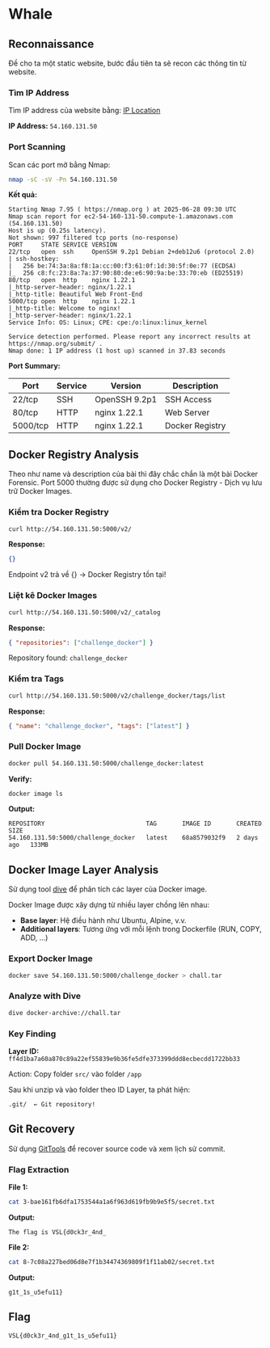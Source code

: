 # Whale

## Reconnaissance

Đề cho ta một static website, bước đầu tiên ta sẽ recon các thông tin từ website.

### Tìm IP Address

Tìm IP address của website bằng: [IP Location](https://www.iplocation.net/ip-lookup)

**IP Address:** `54.160.131.50`

### Port Scanning

Scan các port mở bằng Nmap:

```bash
nmap -sC -sV -Pn 54.160.131.50
```

**Kết quả:**

```
Starting Nmap 7.95 ( https://nmap.org ) at 2025-06-28 09:30 UTC
Nmap scan report for ec2-54-160-131-50.compute-1.amazonaws.com (54.160.131.50)
Host is up (0.25s latency).
Not shown: 997 filtered tcp ports (no-response)
PORT     STATE SERVICE VERSION
22/tcp   open  ssh     OpenSSH 9.2p1 Debian 2+deb12u6 (protocol 2.0)
| ssh-hostkey:
|   256 be:74:3a:8a:f8:1a:cc:00:f3:61:0f:1d:30:5f:0e:77 (ECDSA)
|_  256 c8:fc:23:8a:7a:37:90:80:de:e6:90:9a:be:33:70:eb (ED25519)
80/tcp   open  http    nginx 1.22.1
|_http-server-header: nginx/1.22.1
|_http-title: Beautiful Web Front-End
5000/tcp open  http    nginx 1.22.1
|_http-title: Welcome to nginx!
|_http-server-header: nginx/1.22.1
Service Info: OS: Linux; CPE: cpe:/o:linux:linux_kernel

Service detection performed. Please report any incorrect results at https://nmap.org/submit/ .
Nmap done: 1 IP address (1 host up) scanned in 37.83 seconds
```

**Port Summary:**

| Port     | Service | Version       | Description     |
| -------- | ------- | ------------- | --------------- |
| 22/tcp   | SSH     | OpenSSH 9.2p1 | SSH Access      |
| 80/tcp   | HTTP    | nginx 1.22.1  | Web Server      |
| 5000/tcp | HTTP    | nginx 1.22.1  | Docker Registry |

## Docker Registry Analysis

Theo như name và description của bài thì đây chắc chắn là một bài Docker Forensic. Port 5000 thường được sử dụng cho Docker Registry - Dịch vụ lưu trữ Docker Images.

### Kiểm tra Docker Registry

```bash
curl http://54.160.131.50:5000/v2/
```

**Response:**

```json
{}
```

Endpoint v2 trả về {} → Docker Registry tồn tại!

### Liệt kê Docker Images

```bash
curl http://54.160.131.50:5000/v2/_catalog
```

**Response:**

```json
{ "repositories": ["challenge_docker"] }
```

Repository found: `challenge_docker`

### Kiểm tra Tags

```bash
curl http://54.160.131.50:5000/v2/challenge_docker/tags/list
```

**Response:**

```json
{ "name": "challenge_docker", "tags": ["latest"] }
```

### Pull Docker Image

```bash
docker pull 54.160.131.50:5000/challenge_docker:latest
```

**Verify:**

```bash
docker image ls
```

**Output:**

```
REPOSITORY                            TAG       IMAGE ID       CREATED      SIZE
54.160.131.50:5000/challenge_docker   latest    68a8579032f9   2 days ago   133MB
```

## Docker Image Layer Analysis

Sử dụng tool [dive](https://github.com/wagoodman/dive) để phân tích các layer của Docker image.

Docker Image được xây dựng từ nhiều layer chồng lên nhau:

- **Base layer**: Hệ điều hành như Ubuntu, Alpine, v.v.
- **Additional layers**: Tương ứng với mỗi lệnh trong Dockerfile (RUN, COPY, ADD, ...)

### Export Docker Image

```bash
docker save 54.160.131.50:5000/challenge_docker > chall.tar
```

### Analyze with Dive

```bash
dive docker-archive://chall.tar
```

### Key Finding

**Layer ID:** `ff4d1ba7a60a870c89a22ef55839e9b36fe5dfe373399ddd8ecbecdd1722bb33`

Action: Copy folder `src/` vào folder `/app`

Sau khi unzip và vào folder theo ID Layer, ta phát hiện:

```
.git/  ← Git repository!
```

## Git Recovery

Sử dụng [GitTools](https://github.com/internetwache/GitTools) để recover source code và xem lịch sử commit.

### Flag Extraction

**File 1:**

```bash
cat 3-bae161fb6dfa1753544a1a6f963d619fb9b9e5f5/secret.txt
```

**Output:**

```
The flag is VSL{d0ck3r_4nd_
```

**File 2:**

```bash
cat 8-7c08a227bed06d8e7f1b34474369809f1f11ab02/secret.txt
```

**Output:**

```
g1t_1s_u5efu11}
```

## Flag

```
VSL{d0ck3r_4nd_g1t_1s_u5efu11}
```
